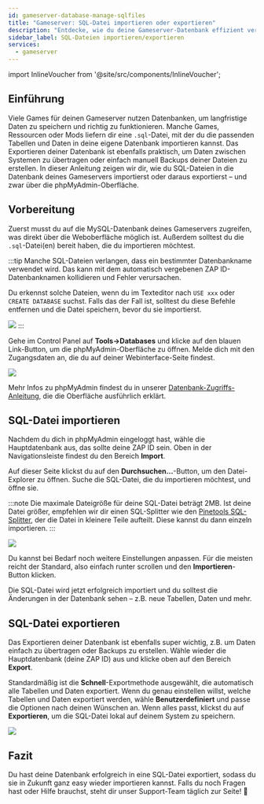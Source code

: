 ```yaml
---
id: gameserver-database-manage-sqlfiles
title: "Gameserver: SQL-Datei importieren oder exportieren"
description: "Entdecke, wie du deine Gameserver-Datenbank effizient verwaltest, indem du SQL-Dateien mit phpMyAdmin importierst und exportierst → Jetzt mehr erfahren"
sidebar_label: SQL-Dateien importieren/exportieren
services:
  - gameserver
---
```


import InlineVoucher from '@site/src/components/InlineVoucher';

## Einführung

Viele Games für deinen Gameserver nutzen Datenbanken, um langfristige Daten zu speichern und richtig zu funktionieren. Manche Games, Ressourcen oder Mods liefern dir eine `.sql`-Datei, mit der du die passenden Tabellen und Daten in deine eigene Datenbank importieren kannst. Das Exportieren deiner Datenbank ist ebenfalls praktisch, um Daten zwischen Systemen zu übertragen oder einfach manuell Backups deiner Dateien zu erstellen. In dieser Anleitung zeigen wir dir, wie du SQL-Dateien in die Datenbank deines Gameservers importierst oder daraus exportierst – und zwar über die phpMyAdmin-Oberfläche.

<InlineVoucher />

## Vorbereitung

Zuerst musst du auf die MySQL-Datenbank deines Gameservers zugreifen, was direkt über die Weboberfläche möglich ist. Außerdem solltest du die `.sql`-Datei(en) bereit haben, die du importieren möchtest.

:::tip
Manche SQL-Dateien verlangen, dass ein bestimmter Datenbankname verwendet wird. Das kann mit dem automatisch vergebenen ZAP ID-Datenbanknamen kollidieren und Fehler verursachen.

Du erkennst solche Dateien, wenn du im Texteditor nach `USE xxx` oder `CREATE DATABASE` suchst. Falls das der Fall ist, solltest du diese Befehle entfernen und die Datei speichern, bevor du sie importierst.

![](https://screensaver01.zap-hosting.com/index.php/s/DRoDqGngrS7qbQW/preview)
:::

Gehe im Control Panel auf **Tools->Databases** und klicke auf den blauen Link-Button, um die phpMyAdmin-Oberfläche zu öffnen. Melde dich mit den Zugangsdaten an, die du auf deiner Webinterface-Seite findest.

![](https://screensaver01.zap-hosting.com/index.php/s/8ix7q4tHmPnyYSy/preview)

Mehr Infos zu phpMyAdmin findest du in unserer [Datenbank-Zugriffs-Anleitung](gameserver-databases-pma.md), die die Oberfläche ausführlich erklärt.

## SQL-Datei importieren

Nachdem du dich in phpMyAdmin eingeloggt hast, wähle die Hauptdatenbank aus, das sollte deine ZAP ID sein. Oben in der Navigationsleiste findest du den Bereich **Import**.

Auf dieser Seite klickst du auf den **Durchsuchen...**-Button, um den Datei-Explorer zu öffnen. Suche die SQL-Datei, die du importieren möchtest, und öffne sie.

:::note
Die maximale Dateigröße für deine SQL-Datei beträgt 2MB. Ist deine Datei größer, empfehlen wir dir einen SQL-Splitter wie den [Pinetools SQL-Splitter](https://pinetools.com/split-files), der die Datei in kleinere Teile aufteilt. Diese kannst du dann einzeln importieren.
:::

![](https://screensaver01.zap-hosting.com/index.php/s/TgZZBaSJJmXraZc/preview)

Du kannst bei Bedarf noch weitere Einstellungen anpassen. Für die meisten reicht der Standard, also einfach runter scrollen und den **Importieren**-Button klicken.

Die SQL-Datei wird jetzt erfolgreich importiert und du solltest die Änderungen in der Datenbank sehen – z.B. neue Tabellen, Daten und mehr.

## SQL-Datei exportieren

Das Exportieren deiner Datenbank ist ebenfalls super wichtig, z.B. um Daten einfach zu übertragen oder Backups zu erstellen. Wähle wieder die Hauptdatenbank (deine ZAP ID) aus und klicke oben auf den Bereich **Export**.

Standardmäßig ist die **Schnell**-Exportmethode ausgewählt, die automatisch alle Tabellen und Daten exportiert. Wenn du genau einstellen willst, welche Tabellen und Daten exportiert werden, wähle **Benutzerdefiniert** und passe die Optionen nach deinen Wünschen an. Wenn alles passt, klickst du auf **Exportieren**, um die SQL-Datei lokal auf deinem System zu speichern.

![](https://screensaver01.zap-hosting.com/index.php/s/Qa2HakWpYGpfzfA/preview)

## Fazit

Du hast deine Datenbank erfolgreich in eine SQL-Datei exportiert, sodass du sie in Zukunft ganz easy wieder importieren kannst. Falls du noch Fragen hast oder Hilfe brauchst, steht dir unser Support-Team täglich zur Seite! 🙂

<InlineVoucher />